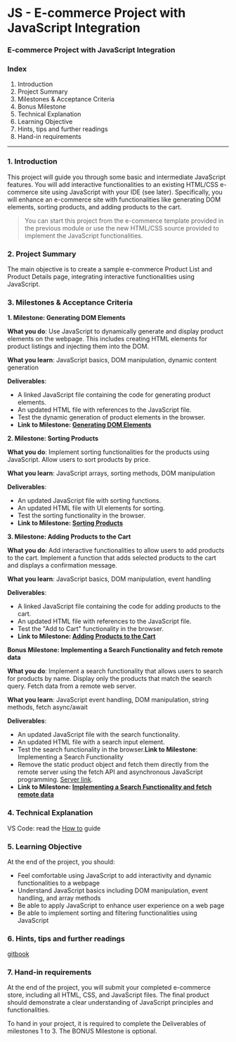 # JS - E-commerce Project with JavaScript Integration

### E-commerce Project with JavaScript Integration

### Index

1. Introduction
2. Project Summary
3. Milestones & Acceptance Criteria
4. Bonus Milestone
5. Technical Explanation
6. Learning Objective
7. Hints, tips and further readings
8. Hand-in requirements

---

### 1. Introduction

This project will guide you through some basic and intermediate JavaScript features. You will add interactive functionalities to an existing HTML/CSS e-commerce site using JavaScript with your IDE (see later). Specifically, you will enhance an e-commerce site with functionalities like generating DOM elements, sorting products, and adding products to the cart.

> You can start this project from the e-commerce template provided in the previous module or use the new HTML/CSS source provided to implement the JavaScript functionalities.

### 2. Project Summary

The main objective is to create a sample e-commerce Product List and Product Details page, integrating interactive functionalities using JavaScript.

### 3. Milestones & Acceptance Criteria

**1. Milestone: Generating DOM Elements**

**What you do**: Use JavaScript to dynamically generate and display product elements on the webpage. This includes creating HTML elements for product listings and injecting them into the DOM.

**What you learn**: JavaScript basics, DOM manipulation, dynamic content generation

**Deliverables**:

- A linked JavaScript file containing the code for generating product elements.
- An updated HTML file with references to the JavaScript file.
- Test the dynamic generation of product elements in the browser.
- **Link to Milestone: [Generating DOM Elements](https://github.com/ReDI-School/fullstack_bootcamp/tree/main/projects/02_javascript/01_milestone)**

**2. Milestone: Sorting Products**

**What you do**: Implement sorting functionalities for the products using JavaScript. Allow users to sort products by price.

**What you learn**: JavaScript arrays, sorting methods, DOM manipulation

**Deliverables**:

- An updated JavaScript file with sorting functions.
- An updated HTML file with UI elements for sorting.
- Test the sorting functionality in the browser.
- **Link to Milestone: [Sorting Products](https://github.com/ReDI-School/fullstack_bootcamp/tree/main/projects/02_javascript/02_milestone)**

**3. Milestone: Adding Products to the Cart**

**What you do**: Add interactive functionalities to allow users to add products to the cart. Implement a function that adds selected products to the cart and displays a confirmation message.

**What you learn**: JavaScript basics, DOM manipulation, event handling

**Deliverables**:

- A linked JavaScript file containing the code for adding products to the cart.
- An updated HTML file with references to the JavaScript file.
- Test the "Add to Cart" functionality in the browser.
- **Link to Milestone: [Adding Products to the Cart](https://github.com/ReDI-School/fullstack_bootcamp/tree/main/projects/02_javascript/03_milestone)**

**Bonus Milestone: Implementing a Search Functionality and fetch remote data**

**What you do**: Implement a search functionality that allows users to search for products by name. Display only the products that match the search query. Fetch data from a remote web server.

**What you learn**: JavaScript event handling, DOM manipulation, string methods, fetch async/await

**Deliverables**:

- An updated JavaScript file with the search functionality.
- An updated HTML file with a search input element.
- Test the search functionality in the browser.**Link to Milestone**: Implementing a Search Functionality
- Remove the static product object and fetch them directly from the remote server using the fetch API and asynchronous JavaScript programming. [Server link](https://fakestoreapi.com/docs).
- **Link to Milestone: [Implementing a Search Functionality and fetch remote data](https://github.com/ReDI-School/fullstack_bootcamp/tree/main/projects/02_javascript/04_milestone)**

### 4. Technical Explanation

VS Code: read the [How to](https://redi-school-1.gitbook.io/fullstack/get-started/visual-studio-code) guide

### 5. Learning Objective

At the end of the project, you should:

- Feel comfortable using JavaScript to add interactivity and dynamic functionalities to a webpage
- Understand JavaScript basics including DOM manipulation, event handling, and array methods
- Be able to apply JavaScript to enhance user experience on a web page
- Be able to implement sorting and filtering functionalities using JavaScript

### 6. Hints, tips and further readings

[gitbook](https://redi-school-1.gitbook.io/fullstack)

### 7. Hand-in requirements

At the end of the project, you will submit your completed e-commerce store, including all HTML, CSS, and JavaScript files. The final product should demonstrate a clear understanding of JavaScript principles and functionalities.

To hand in your project, it is required to complete the Deliverables of milestones 1 to 3. The BONUS Milestone is optional.
